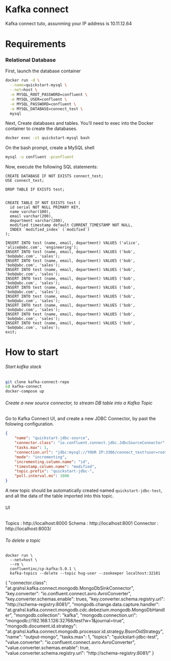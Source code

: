 # Kafka connect
Kafka connect tuto, assunming your IP address is 10.11.12.64

# Requirements

### Relational Database
First, launch the database container
```sh
docker run -d \
  --name=quickstart-mysql \
  --net=host \
  -e MYSQL_ROOT_PASSWORD=confluent \
  -e MYSQL_USER=confluent \
  -e MYSQL_PASSWORD=confluent \
  -e MYSQL_DATABASE=connect_test \
  mysql
```

Next, Create databases and tables. You’ll need to exec into the Docker container to create the databases.

```sh
docker exec -it quickstart-mysql bash
```
On the bash prompt, create a MySQL shell

```sh
mysql -u confluent -pconfluent
```

Now, execute the following SQL statements:

```
CREATE DATABASE IF NOT EXISTS connect_test;
USE connect_test;

DROP TABLE IF EXISTS test;


CREATE TABLE IF NOT EXISTS test (
  id serial NOT NULL PRIMARY KEY,
  name varchar(100),
  email varchar(200),
  department varchar(200),
  modified timestamp default CURRENT_TIMESTAMP NOT NULL,
  INDEX `modified_index` (`modified`)
);

INSERT INTO test (name, email, department) VALUES ('alice', 'alice@abc.com', 'engineering');
INSERT INTO test (name, email, department) VALUES ('bob', 'bob@abc.com', 'sales');
INSERT INTO test (name, email, department) VALUES ('bob', 'bob@abc.com', 'sales');
INSERT INTO test (name, email, department) VALUES ('bob', 'bob@abc.com', 'sales');
INSERT INTO test (name, email, department) VALUES ('bob', 'bob@abc.com', 'sales');
INSERT INTO test (name, email, department) VALUES ('bob', 'bob@abc.com', 'sales');
INSERT INTO test (name, email, department) VALUES ('bob', 'bob@abc.com', 'sales');
INSERT INTO test (name, email, department) VALUES ('bob', 'bob@abc.com', 'sales');
INSERT INTO test (name, email, department) VALUES ('bob', 'bob@abc.com', 'sales');
INSERT INTO test (name, email, department) VALUES ('bob', 'bob@abc.com', 'sales');
exit;
```

# How to start

###### Start kafka stack
```sh
git clone kafka-connect-repo
cd kafka-connect
docker-compose up
```

###### Create a new source connector, to stream DB table into a Kafka Topic
Go to Kafka Connect UI, and create a new JDBC Connector, by past the folowing configuration.
```json
{
	"name": "quickstart-jdbc-source",
	"connector.class": "io.confluent.connect.jdbc.JdbcSourceConnector",
	"tasks.max": 1,
	"connection.url": "jdbc:mysql://YOUR IP:3306/connect_test?user=root&password=confluent",
	"mode": "incrementing",
	"incrementing.column.name": "id",
	"timestamp.column.name": "modified",
	"topic.prefix": "quickstart-jdbc-",
	"poll.interval.ms": 1000
}
```

A new topic should be automatically created named `quickstart-jdbc-test`, and all the data of the table imported into this topic.


###### UI
Topics : http://localhost:8000
Schema : http://localhost:8001
Connector : http://localhost:8003/





###### To delete a topic 
```
docker run \
  --net=host \
  --rm \
  confluentinc/cp-kafka:5.0.1 \
  kafka-topics --delete --topic hug-user --zookeeper localhost:32181
```

{
  "connector.class": "at.grahsl.kafka.connect.mongodb.MongoDbSinkConnector",
  "key.converter": "io.confluent.connect.avro.AvroConverter",
  "key.converter.schemas.enable": trues,
  "key.converter.schema.registry.url": "http://schema-registry:8081/",
  "mongodb.change.data.capture.handler": "at.grahsl.kafka.connect.mongodb.cdc.debezium.mongodb.MongoDbHandler",
  "mongodb.collection": "kafka",
  "mongodb.connection.uri": "mongodb://192.168.1.126:32768/test?w=1&journal=true",
  "mongodb.document.id.strategy": "at.grahsl.kafka.connect.mongodb.processor.id.strategy.BsonOidStrategy",
  "name": "output-mongo",
  "tasks.max": 1,
  "topics": "quickstart-jdbc-test",
  "value.converter": "io.confluent.connect.avro.AvroConverter",
  "value.converter.schemas.enable": true,
  "value.converter.schema.registry.url": "http://schema-registry:8081/"
}